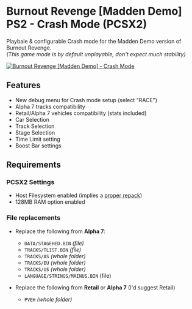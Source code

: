 # Burnout Revenge [Madden Demo] PS2 - Crash Mode (PCSX2)

Playbale & configurable Crash mode for the Madden Demo version of Burnout Revenge.\
*(This game mode is by default unplayable, don't expect much stability)*

[![Burnout Revenge \[Madden Demo\] - Crash Mode](https://github.com/user-attachments/assets/89fd2c79-6ba0-4c29-aa66-74b6164a8949)](https://youtu.be/JRvQByE6E2g "Burnout Revenge \[Madden Demo\] - Crash Mode")

## Features
- New debug menu for Crash mode setup (select "RACE")
- Alpha 7 tracks compatibility
- Retail/Alpha 7 vehicles compatibility (stats included)
- Car Selection
- Track Selection
- Stage Selection
- Time Limit setting
- Boost Bar settings

## Requirements

### PCSX2 Settings
- Host Filesystem enabled (implies a [proper repack](https://github.com/Nahelam/PS2-Game-Mods/tree/main/Burnout%20Revenge/Madden%20Demo#hostfs-repack))
- 128MB RAM option enabled

### File replacements
- Replace the following from **Alpha 7**:
  - `DATA/STAGEHED.BIN` *(file)*
  - `TRACKS/TLIST.BIN` *(file)*
  - `TRACKS/AS` *(whole folder)*
  - `TRACKS/EU` *(whole folder)*
  - `TRACKS/US` *(whole folder)*
  - `LANGUAGE/STRINGS/MAINUS.BIN` (file)
 
- Replace the following from **Retail** or **Alpha 7** (I'd suggest Retail)
  - `PVEH` *(whole folder)*
